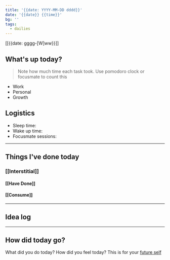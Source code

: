 ```yaml
---
title: '{{date: YYYY-MM-DD dddd}}'
date: '{{date}} {{time}}'
bg: '' 
tags:
  - dailies
---
```


[[{{date: gggg-[W]ww}}]]
## What's up today?
> Note how much time each task took. Use pomodoro clock or focusmate to count this
- Work
- Personal
- Growth

## Logistics
- Sleep time:
- Wake up time:
- Focusmate sessions: 

___________________________
## Things I've done today

### [[Interstitial]]

#### [[Have Done]]

#### [[Consume]]

___________________________

## Idea log

___________________________
## How did today go?
What did you do today? How did you feel today? This is for your [future self](https://sive.rs/dj)